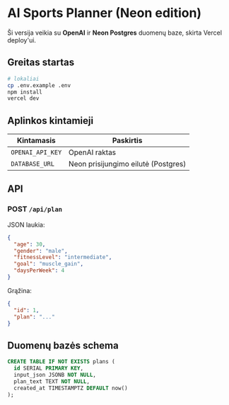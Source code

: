 
# AI Sports Planner (Neon edition)

Ši versija veikia su **OpenAI** ir **Neon Postgres** duomenų baze, skirta Vercel deploy'ui.

## Greitas startas

```bash
# lokaliai
cp .env.example .env
npm install
vercel dev
```

## Aplinkos kintamieji

| Kintamasis        | Paskirtis                           |
|-------------------|-------------------------------------|
| `OPENAI_API_KEY`  | OpenAI raktas                       |
| `DATABASE_URL`    | Neon prisijungimo eilutė (Postgres) |

## API

### POST `/api/plan`
JSON laukia:
```json
{
  "age": 30,
  "gender": "male",
  "fitnessLevel": "intermediate",
  "goal": "muscle_gain",
  "daysPerWeek": 4
}
```
Grąžina:
```json
{
  "id": 1,
  "plan": "..."
}
```

## Duomenų bazės schema

```sql
CREATE TABLE IF NOT EXISTS plans (
  id SERIAL PRIMARY KEY,
  input_json JSONB NOT NULL,
  plan_text TEXT NOT NULL,
  created_at TIMESTAMPTZ DEFAULT now()
);
```
